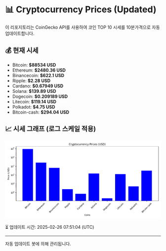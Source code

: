 
# 📊 Cryptocurrency Prices (Updated)

이 리포지토리는 CoinGecko API를 사용하여 코인 TOP 10 시세를 10분가격으로 자동 업데이트합니다.

## 💰 현재 시세
- Bitcoin: **$88534 USD**
- Ethereum: **$2480.36 USD**
- Binancecoin: **$622.1 USD**
- Ripple: **$2.28 USD**
- Cardano: **$0.67949 USD**
- Solana: **$139.89 USD**
- Dogecoin: **$0.209189 USD**
- Litecoin: **$119.14 USD**
- Polkadot: **$4.75 USD**
- Bitcoin-cash: **$294.04 USD**

## 📈 시세 그래프 (로그 스케일 적용)
![Crypto Prices](crypto_prices.png)

⏳ 업데이트 시간: 2025-02-26 07:51:04 (UTC)

---
자동 업데이트 봇에 의해 관리됩니다.
